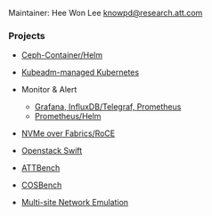 Maintainer: Hee Won Lee <knowpd@research.att.com>  

### Projects

* [Ceph-Container/Helm](./sds/ceph-docker/examples/helm)

* [Kubeadm-managed Kubernetes](./install-kubeadm)

* Monitor & Alert
   - [Grafana, InfluxDB/Telegraf, Prometheus](./monitor-alert)
   - [Prometheus/Helm](./sds/prometheus)

* [NVMe over Fabrics/RoCE](./nvmf)

* [Openstack Swift](./sds/swift)

* [ATTBench](./benchmark/attbench)

* [COSBench](./benchmark/cosbench)

* [Multi-site Network Emulation](./multisite-netemu)
